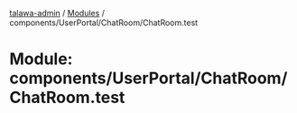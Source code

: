 [talawa-admin](../README.md) / [Modules](../modules.md) / components/UserPortal/ChatRoom/ChatRoom.test

# Module: components/UserPortal/ChatRoom/ChatRoom.test
